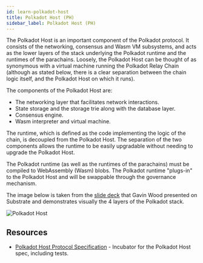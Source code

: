 ```yaml
---
id: learn-polkadot-host
title: Polkadot Host (PH)
sidebar_label: Polkadot Host (PH)
---
```


The Polkadot Host is an important component of the Polkadot protocol. It consists of the networking, consensus and Wasm VM subsystems, and acts as the lower layers of the stack underlying the Polkadot runtime and the runtimes of the parachains. Loosely, the Polkadot Host can be thought of as synonymous with a virtual machine running the Polkadot Relay Chain (although as stated below, there is a clear separation between the chain logic itself, and the Polkadot Host on which it runs).

The components of the Polkadot Host are:

- The networking layer that facilitates network interactions.
- State storage and the storage trie along with the database layer.
- Consensus engine.
- Wasm interpreter and virtual machine.

The runtime, which is defined as the code implementing the logic of the chain, is decoupled from the Polkadot Host. The separation of the two components allows the runtime to be easily upgradable without needing to upgrade the Polkadot Host.

The Polkadot runtime (as well as the runtimes of the parachains) must be compiled to WebAssembly (Wasm) blobs. The Polkadot runtime "plugs-in" to the Polkadot Host and will be swappable through the governance mechanism.

The image below is taken from the [slide deck](https://slides.com/paritytech/paritysubstrate#/8) that Gavin Wood presented on Substrate and demonstrates visually the 4 layers of the Polkadot stack.

![Polkadot Host](assets/PH.png)

## Resources

- [Polkadot Host Protocol Specification](https://github.com/w3f/polkadot-spec) - Incubator for the Polkadot Host spec, including tests.
